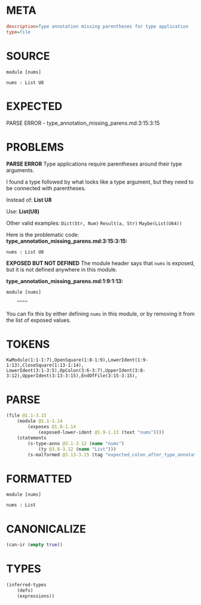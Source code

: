 # META
~~~ini
description=Type annotation missing parentheses for type application
type=file
~~~
# SOURCE
~~~roc
module [nums]

nums : List U8
~~~
# EXPECTED
PARSE ERROR - type_annotation_missing_parens.md:3:15:3:15
# PROBLEMS
**PARSE ERROR**
Type applications require parentheses around their type arguments.

I found a type followed by what looks like a type argument, but they need to be connected with parentheses.

Instead of:
    **List U8**

Use:
    **List(U8)**

Other valid examples:
    `Dict(Str, Num)`
    `Result(a, Str)`
    `Maybe(List(U64))`

Here is the problematic code:
**type_annotation_missing_parens.md:3:15:3:15:**
```roc
nums : List U8
```
              


**EXPOSED BUT NOT DEFINED**
The module header says that ``nums`` is exposed, but it is not defined anywhere in this module.

**type_annotation_missing_parens.md:1:9:1:13:**
```roc
module [nums]
```
        ^^^^
You can fix this by either defining ``nums`` in this module, or by removing it from the list of exposed values.

# TOKENS
~~~zig
KwModule(1:1-1:7),OpenSquare(1:8-1:9),LowerIdent(1:9-1:13),CloseSquare(1:13-1:14),
LowerIdent(3:1-3:5),OpColon(3:6-3:7),UpperIdent(3:8-3:12),UpperIdent(3:13-3:15),EndOfFile(3:15-3:15),
~~~
# PARSE
~~~clojure
(file @1.1-3.15
	(module @1.1-1.14
		(exposes @1.8-1.14
			(exposed-lower-ident @1.9-1.13 (text "nums"))))
	(statements
		(s-type-anno @3.1-3.12 (name "nums")
			(ty @3.8-3.12 (name "List")))
		(s-malformed @3.13-3.15 (tag "expected_colon_after_type_annotation"))))
~~~
# FORMATTED
~~~roc
module [nums]

nums : List
~~~
# CANONICALIZE
~~~clojure
(can-ir (empty true))
~~~
# TYPES
~~~clojure
(inferred-types
	(defs)
	(expressions))
~~~
